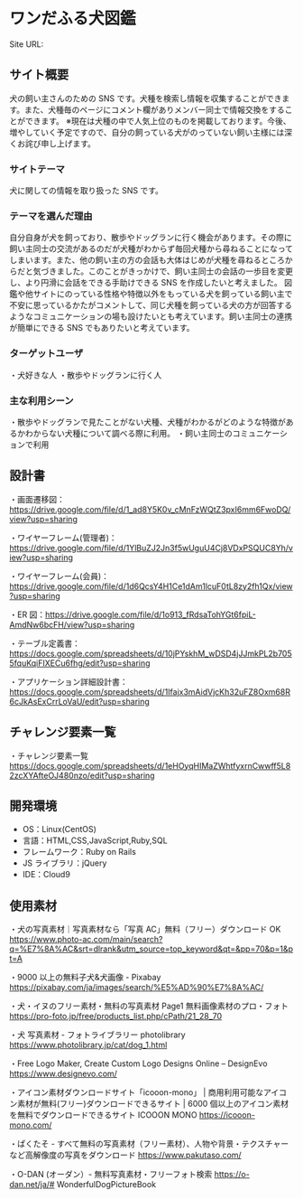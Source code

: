 # ワンだふる犬図鑑

Site URL:

## サイト概要

犬の飼い主さんのための SNS です。犬種を検索し情報を収集することができます。また、犬種毎のページにコメント欄がありメンバー同士で情報交換をすることができます。
※現在は犬種の中で人気上位のものを掲載しております。今後、増やしていく予定ですので、自分の飼っている犬がのっていない飼い主様には深くお詫び申し上げます。

### サイトテーマ

犬に関しての情報を取り扱った SNS です。

### テーマを選んだ理由

自分自身が犬を飼っており、散歩やドッグランに行く機会があります。その際に飼い主同士の交流があるのだが犬種がわからず毎回犬種から尋ねることになってしまいます。また、他の飼い主の方の会話も大体はじめが犬種を尋ねるところからだと気づきました。このことがきっかけで、飼い主同士の会話の一歩目を変更し、より円滑に会話をできる手助けできる SNS を作成したいと考えました。
図鑑や他サイトにのっている性格や特徴以外をもっている犬を飼っている飼い主で不安に思っているかたがコメントして、同じ犬種を飼っている犬の方が回答するようなコミュニケーションの場も設けたいとも考えています。飼い主同士の連携が簡単にできる SNS でもありたいと考えています。

### ターゲットユーザ

・犬好きな人
・散歩やドッグランに行く人

### 主な利用シーン

・散歩やドッグランで見たことがない犬種、犬種がわかるがどのような特徴があるかわからない犬種について調べる際に利用。
・飼い主同士のコミュニケーションで利用

## 設計書
・画面遷移図：https://drive.google.com/file/d/1_ad8Y5K0v_cMnFzWQtZ3pxI6mm6FwoDQ/view?usp=sharing

・ワイヤーフレーム(管理者)：https://drive.google.com/file/d/1YlBuZJ2Jn3f5wUguU4Cj8VDxPSQUC8Yh/view?usp=sharing

・ワイヤーフレーム(会員)：https://drive.google.com/file/d/1d6QcsY4H1Ce1dAm1lcuF0tL8zy2fh1Qx/view?usp=sharing

・ER 図：https://drive.google.com/file/d/1o913_fRdsaTohYGt6fpiL-AmdNw6bcFH/view?usp=sharing

・テーブル定義書：https://docs.google.com/spreadsheets/d/10jPYskhM_wDSD4jJJmkPL2b7055fquKqiFIXECu6fhg/edit?usp=sharing

・アプリケーション詳細設計書：https://docs.google.com/spreadsheets/d/1Ifajx3mAidVjcKh32uFZ8Oxm68R6cJkAsExCrrLoVaU/edit?usp=sharing

## チャレンジ要素一覧

・チャレンジ要素一覧
https://docs.google.com/spreadsheets/d/1eHOyqHIMaZWhtfyxrnCwwff5L82zcXYAfteOJ480nzo/edit?usp=sharing

## 開発環境

- OS：Linux(CentOS)
- 言語：HTML,CSS,JavaScript,Ruby,SQL
- フレームワーク：Ruby on Rails
- JS ライブラリ：jQuery
- IDE：Cloud9

## 使用素材

・犬の写真素材｜写真素材なら「写真 AC」無料（フリー）ダウンロード OK
https://www.photo-ac.com/main/search?q=%E7%8A%AC&srt=dlrank&utm_source=top_keyword&qt=&pp=70&p=1&pt=A

・9000 以上の無料子犬&犬画像 - Pixabay
https://pixabay.com/ja/images/search/%E5%AD%90%E7%8A%AC/

・犬・イヌのフリー素材・無料の写真素材 Page1 無料画像素材のプロ・フォト
https://pro-foto.jp/free/products_list.php/cPath/21_28_70

・犬 写真素材 - フォトライブラリー photolibrary
https://www.photolibrary.jp/cat/dog_1.html

・Free Logo Maker, Create Custom Logo Designs Online – DesignEvo
https://www.designevo.com/

・アイコン素材ダウンロードサイト「icooon-mono」 | 商用利用可能なアイコン素材が無料(フリー)ダウンロードできるサイト | 6000 個以上のアイコン素材を無料でダウンロードできるサイト ICOOON MONO
https://icooon-mono.com/

・ぱくたそ - すべて無料の写真素材（フリー素材）、人物や背景・テクスチャーなど高解像度の写真をダウンロード
https://www.pakutaso.com/

・O-DAN (オーダン）- 無料写真素材・フリーフォト検索
https://o-dan.net/ja/# WonderfulDogPictureBook
